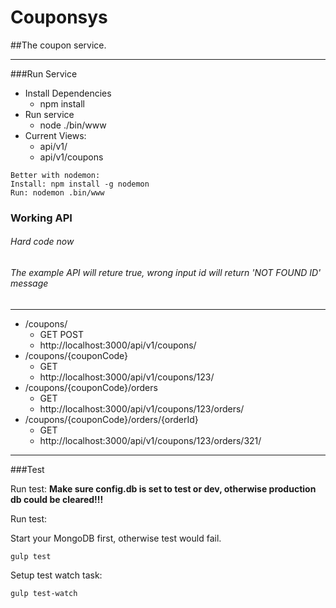 # Couponsys
##The coupon service.

---
###Run Service

* Install Dependencies
  + npm install
* Run service
  + node ./bin/www
* Current Views:
  + api/v1/
  + api/v1/coupons

```
Better with nodemon:
Install: npm install -g nodemon
Run: nodemon .bin/www
```

### Working API
###### Hard code now 
###### The example API will reture true, wrong input id will return 'NOT FOUND ID' message
---
* /coupons/
  - GET POST
  - http://localhost:3000/api/v1/coupons/
* /coupons/{couponCode}
  - GET
  - http://localhost:3000/api/v1/coupons/123/
* /coupons/{couponCode}/orders
  - GET
  - http://localhost:3000/api/v1/coupons/123/orders/
* /coupons/{couponCode}/orders/{orderId}
  - GET
  - http://localhost:3000/api/v1/coupons/123/orders/321/
  
---
###Test

Run test:
**Make sure config.db is set to test or dev, otherwise production db could be cleared!!!**

Run test:

Start your MongoDB first, otherwise test would fail.

```
gulp test
```

Setup test watch task:

```
gulp test-watch
```